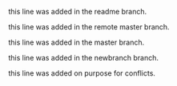 this line was added in the readme branch.

this line was added in the remote master branch.

this line was added in the master branch.

this line was added in the newbranch branch.

this line was added on purpose for conflicts.

